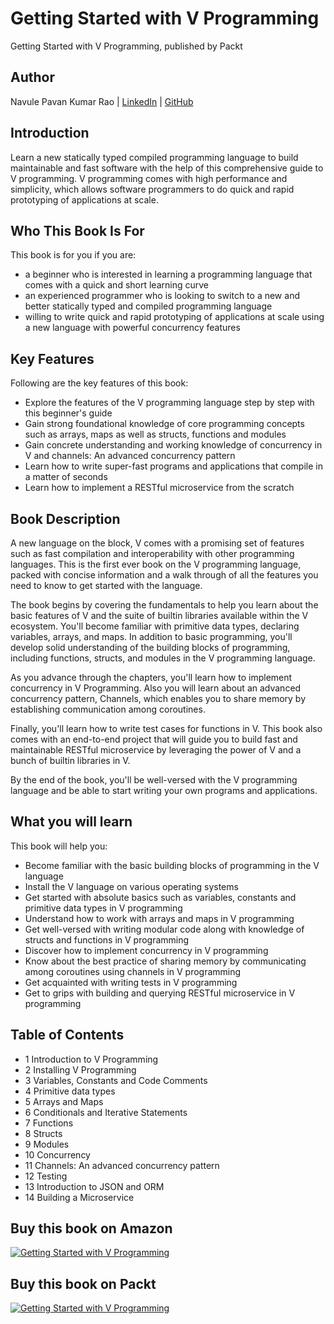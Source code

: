 # Getting Started with V Programming

Getting Started with V Programming, published by Packt

## Author

Navule Pavan Kumar Rao | [LinkedIn](https://www.linkedin.com/in/navule/) | [GitHub](https://www.github.com/windson)

## Introduction

Learn a new statically typed compiled programming language to build maintainable and fast software with the help of this comprehensive guide to V programming. V programming comes with high performance and simplicity, which allows software programmers to do quick and rapid prototyping of applications at scale.

## Who This Book Is For

This book is for you if you are:

- a beginner who is interested in learning a programming language that comes with a quick and short learning curve
- an experienced programmer who is looking to switch to a new and better statically typed and compiled programming language
- willing to write quick and rapid prototyping of applications at scale using a new language with powerful concurrency features

## Key Features

Following are the key features of this book:

- Explore the features of the V programming language step by step with this beginner's guide
- Gain strong foundational knowledge of core programming concepts such as arrays, maps as well as structs, functions and modules
- Gain concrete understanding and working knowledge of concurrency in V and channels: An advanced concurrency pattern
- Learn how to write super-fast programs and applications that compile in a matter of seconds
- Learn how to implement a RESTful microservice from the scratch

## Book Description

A new language on the block, V comes with a promising set of features such as fast compilation and interoperability with other programming languages. This is the first ever book on the V programming language, packed with concise information and a walk through of all the features you need to know to get started with the language.

The book begins by covering the fundamentals to help you learn about the basic features of V and the suite of builtin libraries available within the V ecosystem. You'll become familiar with primitive data types, declaring variables, arrays, and maps. In addition to basic programming, you'll develop solid understanding of the building blocks of programming, including functions, structs, and modules in the V programming language.

As you advance through the chapters, you'll learn how to implement concurrency in V Programming. Also you will learn about an advanced concurrency pattern, Channels, which enables you to share memory by establishing communication among coroutines.

Finally, you'll learn how to write test cases for functions in V. This book also comes with an end-to-end project that will guide you to build fast and maintainable RESTful microservice by leveraging the power of V and a bunch of builtin libraries in V.

By the end of the book, you'll be well-versed with the V programming language and be able to start writing your own programs and applications.

## What you will learn

This book will help you:

- Become familiar with the basic building blocks of programming in the V language
- Install the V language on various operating systems
- Get started with absolute basics such as variables, constants and primitive data types in V programming
- Understand how to work with arrays and maps in V programming
- Get well-versed with writing modular code along with knowledge of structs and functions in V programming
- Discover how to implement concurrency in V programming
- Know about the best practice of sharing memory by communicating among coroutines using channels in V programming
- Get acquainted with writing tests in V programming
- Get to grips with building and querying RESTful microservice in V programming

## Table of Contents

- 1 Introduction to V Programming
- 2 Installing V Programming
- 3 Variables, Constants and Code Comments
- 4 Primitive data types
- 5 Arrays and Maps
- 6 Conditionals and Iterative Statements
- 7 Functions
- 8 Structs
- 9 Modules
- 10 Concurrency
- 11 Channels: An advanced concurrency pattern
- 12 Testing
- 13 Introduction to JSON and ORM
- 14 Building a Microservice

## Buy this book on Amazon

[![Getting Started with V Programming](https://github.com/PacktPublishing/Learn-V-Programming/blob/main/assets/Getting%20Started%20with%20V%20Programming%20Language%20-%20TutLinks.png)](https://amzn.to/3veotpF)

## Buy this book on Packt

[![Getting Started with V Programming](https://github.com/PacktPublishing/Learn-V-Programming/blob/main/assets/Getting%20Started%20with%20V%20Programming%20Language%20-%20TutLinks.png)](https://packt.link/tYelu)
